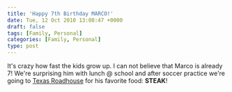 ```yaml
---
title: 'Happy 7th Birthday MARCO!'
date: Tue, 12 Oct 2010 13:08:47 +0000
draft: false
tags: [Family, Personal]
categories: [Family, Personal]
type: post
---
```


It's crazy how fast the kids grow up. I can not believe that Marco is already 7! We're surprising him with lunch @ school and after soccer practice we're going to [Texas Roadhouse](http://www.texasroadhouse.com/) for his favorite food: **STEAK**!